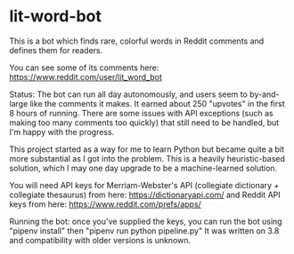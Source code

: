 # lit-word-bot
This is a bot which finds rare, colorful words in Reddit comments and defines them for readers.

You can see some of its comments here: https://www.reddit.com/user/lit_word_bot

Status: The bot can run all day autonomously, and users seem to by-and-large like the comments it makes. It earned about 250 "upvotes" in the first 8 hours of running. There are some issues with API exceptions (such as making too many comments too quickly) that still need to be handled, but I'm happy with the progress.

This project started as a way for me to learn Python but became quite a bit more substantial as I got into the problem. This is a heavily heuristic-based solution, which I may one day upgrade to be a machine-learned solution.

You will need API keys for Merriam-Webster's API (collegiate dictionary + collegiate thesaurus) from here: https://dictionaryapi.com/
and Reddit API keys from here: https://www.reddit.com/prefs/apps/

Running the bot: once you've supplied the keys, you can run the bot using "pipenv install" then "pipenv run python pipeline.py"
It was written on 3.8 and compatibility with older versions is unknown.
